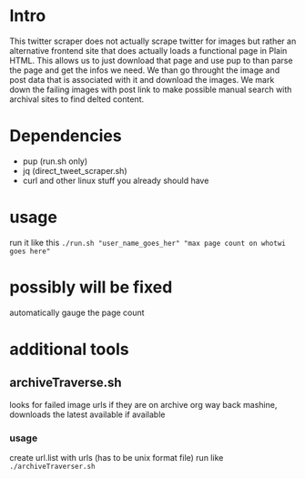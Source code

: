 # Intro
This twitter scraper does not actually scrape twitter for images but rather an alternative frontend site that does actually loads a functional page in Plain HTML.
This allows us to just download that page and use pup to than parse the page and get the infos we need.
We than go throught the image and post data that is associated with it and download the images.
We mark down the failing images with post link to make possible manual search with archival sites to find delted content.

# Dependencies
- pup (run.sh only)
- jq (direct_tweet_scraper.sh)
- curl and other linux stuff you already should have

# usage
run it like this
```./run.sh "user_name_goes_her" "max page count on whotwi goes here"```

# possibly will be fixed
automatically gauge the page count


# additional tools

## archiveTraverse.sh
looks for failed image urls if they are on archive org way back mashine, downloads the latest available if available
### usage
create url.list with urls (has to be unix format file)
run like ```./archiveTraverser.sh```

